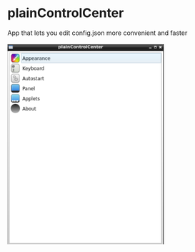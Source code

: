 # plainControlCenter

App that lets you edit config.json more convenient and faster<br><br>
<img src="pccscr.png" width="350">
